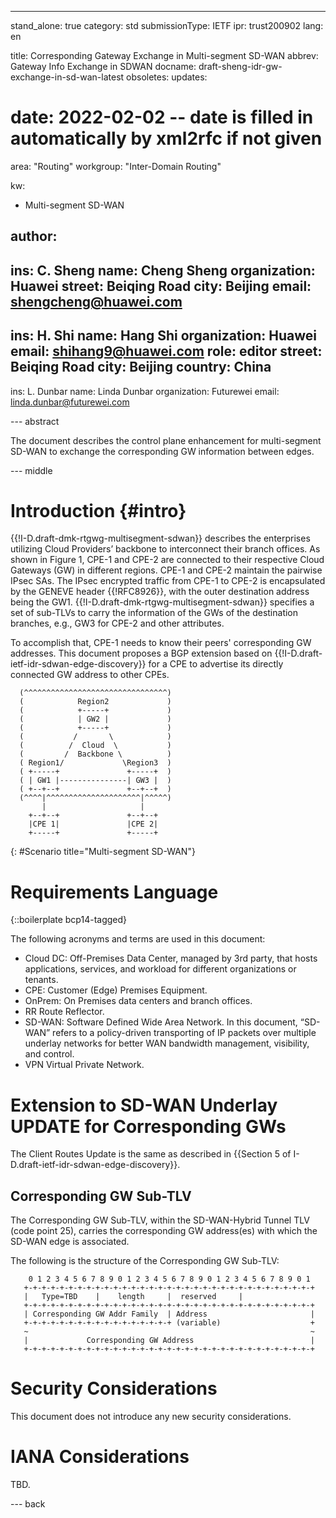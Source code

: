 ---
stand_alone: true
category: std
submissionType: IETF
ipr: trust200902
lang: en

title: Corresponding Gateway Exchange in Multi-segment SD-WAN
abbrev: Gateway Info Exchange in SDWAN
docname: draft-sheng-idr-gw-exchange-in-sd-wan-latest
obsoletes:
updates:
# date: 2022-02-02 -- date is filled in automatically by xml2rfc if not given

area: "Routing"
workgroup: "Inter-Domain Routing"

kw:
  - Multi-segment SD-WAN

author:
 -
  ins: C. Sheng
  name: Cheng Sheng
  organization: Huawei
  street: Beiqing Road
  city: Beijing
  email: shengcheng@huawei.com
 -
  ins: H. Shi
  name: Hang Shi
  organization: Huawei
  email: shihang9@huawei.com
  role: editor
  street: Beiqing Road
  city: Beijing
  country: China
 -
  ins: L. Dunbar
  name: Linda Dunbar
  organization: Futurewei
  email: linda.dunbar@futurewei.com


--- abstract

The document describes the control plane enhancement for multi-segment SD-WAN to exchange the corresponding GW information between edges.

--- middle

# Introduction {#intro}

{{!I-D.draft-dmk-rtgwg-multisegment-sdwan}} describes the enterprises utilizing Cloud Providers’ backbone to interconnect their branch offices. As shown in Figure 1, CPE-1 and CPE-2 are connected to their respective Cloud Gateways (GW) in different regions. CPE-1 and CPE-2 maintain the pairwise IPsec SAs. The IPsec encrypted traffic from CPE-1 to CPE-2 is encapsulated by the GENEVE header {{!RFC8926}}, with the outer destination address being the GW1. {{!I-D.draft-dmk-rtgwg-multisegment-sdwan}} specifies a set of sub-TLVs to carry the information of the GWs of the destination branches, e.g., GW3 for CPE-2 and other attributes.

To accomplish that, CPE-1 needs to know their peers' corresponding GW addresses. This document proposes a BGP extension based on {{!I-D.draft-ietf-idr-sdwan-edge-discovery}} for a CPE to advertise its directly connected GW address to other CPEs.


~~~
  (^^^^^^^^^^^^^^^^^^^^^^^^^^^^^^^^)
  (            Region2             )
  (            +-----+             )
  (            | GW2 |             )
  (            +-----+             )
  (           /       \            )
  (          /  Cloud  \           )
  (         /  Backbone \          )
  ( Region1/             \Region3  )
  ( +-----+               +-----+  )
  ( | GW1 |---------------| GW3 |  )
  ( +--+--+               +--+--+  )
  (^^^^|^^^^^^^^^^^^^^^^^^^^^|^^^^^)
       |                     |
    +--+--+               +--+--+
    |CPE 1|               |CPE 2|
    +-----+               +-----+
~~~
{: #Scenario  title="Multi-segment SD-WAN"}


# Requirements Language

{::boilerplate bcp14-tagged}

The following acronyms and terms are used in this document:

- Cloud DC: 	Off-Premises Data Center, managed by 3rd party, that hosts applications, services, and workload for different organizations or tenants.
- CPE:        Customer (Edge) Premises Equipment.
- OnPrem:		On Premises data centers and branch offices.
- RR          Route Reflector.
- SD-WAN: 		Software Defined Wide Area Network. In this document, “SD-WAN” refers to a policy-driven transporting of IP packets over multiple underlay networks for better WAN bandwidth management, visibility, and control.
- VPN         Virtual Private Network. 

# Extension to SD-WAN Underlay UPDATE for Corresponding GWs

The Client Routes Update is the same as described in {{Section 5 of I-D.draft-ietf-idr-sdwan-edge-discovery}}.

## Corresponding GW Sub-TLV

The Corresponding GW Sub-TLV, within the SD-WAN-Hybrid Tunnel TLV (code point 25), carries the corresponding GW address(es) with which the SD-WAN edge is associated.

The following is the structure of the Corresponding GW Sub-TLV:

~~~
    0 1 2 3 4 5 6 7 8 9 0 1 2 3 4 5 6 7 8 9 0 1 2 3 4 5 6 7 8 9 0 1
   +-+-+-+-+-+-+-+-+-+-+-+-+-+-+-+-+-+-+-+-+-+-+-+-+-+-+-+-+-+-+-+-+
   |   Type=TBD    |    length     |  reserved     |
   +-+-+-+-+-+-+-+-+-+-+-+-+-+-+-+-+-+-+-+-+-+-+-+-+-+-+-+-+-+-+-+-+
   | Corresponding GW Addr Family  | Address                       |
   +-+-+-+-+-+-+-+-+-+-+-+-+-+-+-+-+ (variable)                    +
   ~                                                               ~
   |             Corresponding GW Address                          |
   +-+-+-+-+-+-+-+-+-+-+-+-+-+-+-+-+-+-+-+-+-+-+-+-+-+-+-+-+-+-+-+-+
~~~

# Security Considerations

This document does not introduce any new security considerations.

# IANA Considerations

TBD.

--- back
